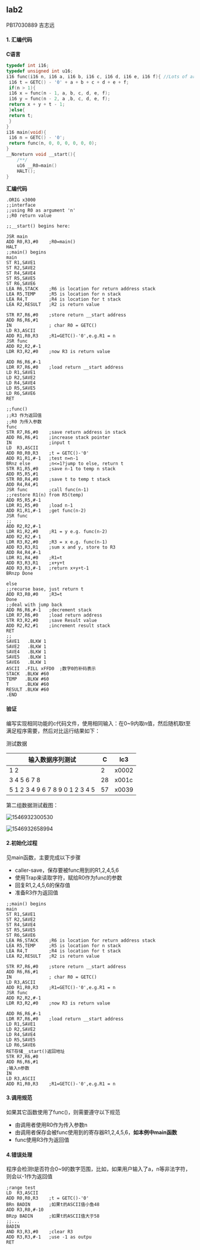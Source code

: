 

## lab2

PB17030889	吉志远

#### 1. 汇编代码

**C语言**

```c
typedef int i16;
typedef unsigned int u16;
i16 func(i16 n, i16 a, i16 b, i16 c, i16 d, i16 e, i16 f){ //Lots of arguments, hah?
 i16 t = GETC() - '0' + a + b + c + d + e + f;
 if(n > 1){
 i16 x = func(n - 1, a, b, c, d, e, f);
 i16 y = func(n - 2, a ,b, c, d, e, f);
 return x + y + t - 1;
 }else{
 return t;
 }
}
i16 main(void){
 i16 n = GETC() - '0';
 return func(n, 0, 0, 0, 0, 0, 0);
}
__Noreturn void __start(){
    /**/
    u16 __R0=main()
    HALT();
}
```

**汇编代码**

```assembly
.ORIG x3000
;;interface
;;using R0 as argument 'n'
;;R0 return value

;;__start() begins here:

JSR main		
ADD R0,R3,#0	;R0=main()
HALT
;;main() begins 
main 
ST R1,SAVE1
ST R2,SAVE2
ST R4,SAVE4
ST R5,SAVE5
ST R6,SAVE6
LEA R6,STACK	;R6 is location for return address stack
LEA R5,TEMP		;R5 is location for n stack
LEA R4,T		;R4 is location for t stack
LEA R2,RESULT	;R2 is return value

STR R7,R6,#0	;store return __start address
ADD R6,R6,#1
IN				; char R0 = GETC()
LD R3,ASCII
ADD R1,R0,R3	;R1=GETC()-'0',e.g.R1 = n
JSR func
ADD R2,R2,#-1
LDR R3,R2,#0	;now R3 is return value

ADD R6,R6,#-1
LDR R7,R6,#0	;load return __start address
LD R1,SAVE1
LD R2,SAVE2
LD R4,SAVE4
LD R5,SAVE5
LD R6,SAVE6
RET

;;func()
;;R3 作为返回值
;;R0 为传入参数
func 
STR R7,R6,#0	;save return address in stack
ADD R6,R6,#1	;increase stack pointer
IN				;input t
LD  R3,ASCII
ADD R0,R0,R3	;t = GETC()-'0'
ADD R1,R1,#-1	;test n=n-1
BRnz else		;n<=1?jump to else, return t
STR R1,R5,#0	;save n-1 to temp n stack
ADD R5,R5,#1
STR R0,R4,#0	;save t to temp t stack
ADD R4,R4,#1	
JSR func		;call func(n-1)
;;restore R1(n) from R5(temp)
ADD R5,R5,#-1
LDR R1,R5,#0	;load n-1
ADD R1,R1,#-1	;get func(n-2)
JSR func
;;
ADD R2,R2,#-1	
LDR R1,R2,#0	;R1 = y e.g. func(n-2)
ADD R2,R2,#-1	
LDR R3,R2,#0	;R3 = x e.g. func(n-1)
ADD R3,R3,R1	;sum x and y, store to R3
ADD R4,R4,#-1	
LDR R1,R4,#0	;R1=t
ADD R3,R3,R1	;x+y+t
ADD R3,R3,#-1	;return x+y+t-1
BRnzp Done

else 
;;recurse base, just return t
ADD R3,R0,#0	;R3=t
Done
;;deal with jump back
ADD R6,R6,#-1	;decrement stack
LDR R7,R6,#0	;load return address
STR R3,R2,#0	;save Result value
ADD R2,R2,#1	;increment result stack
RET	
;;
SAVE1	.BLKW 1
SAVE2	.BLKW 1
SAVE4	.BLKW 1
SAVE5	.BLKW 1
SAVE6	.BLKW 1
ASCII  .FILL xFFD0	;数字0的补码表示
STACK  .BLKW #60
TEMP   .BLKW #60
T      .BLKW #60
RESULT .BLKW #60
.END
```



#### 验证

编写实现相同功能的c代码文件，使用相同输入：在0~9内取n值，然后随机取t至满足程序需要，然后对比运行结果如下：

测试数据

| 输入数据序列测试                | C    | lc3   |
| ------------------------------- | ---- | ----- |
| 1 2                             | 2    | x0002 |
| 3 4 5 6 7 8                     | 28   | x001c |
| 5 1 2 3 4 9 6 7 8 9 0 1 2 3 4 5 | 57   | x0039 |

第二组数据测试截图：

![1546932300530](/home/alicemare/.config/Typora/typora-user-images/1546932300530.png)



![1546932658994](/home/alicemare/.config/Typora/typora-user-images/1546932658994.png)

#### 2.初始化过程

见main函数，主要完成以下步骤

* caller-save，保存要被func用到的R1,2,4,5,6
* 使用Trap来读取字符，赋给R0作为func的参数
* 回复R1,2,4,5,6的保存值
* 准备R3作为返回值

```assembly
;;main() begins 
main 
ST R1,SAVE1
ST R2,SAVE2
ST R4,SAVE4
ST R5,SAVE5
ST R6,SAVE6
LEA R6,STACK	;R6 is location for return address stack
LEA R5,TEMP		;R5 is location for n stack
LEA R4,T		;R4 is location for t stack
LEA R2,RESULT	;R2 is return value

STR R7,R6,#0	;store return __start address
ADD R6,R6,#1
IN				; char R0 = GETC()
LD R3,ASCII
ADD R1,R0,R3	;R1=GETC()-'0',e.g.R1 = n
JSR func
ADD R2,R2,#-1
LDR R3,R2,#0	;now R3 is return value

ADD R6,R6,#-1
LDR R7,R6,#0	;load return __start address
LD R1,SAVE1
LD R2,SAVE2
LD R4,SAVE4
LD R5,SAVE5
LD R6,SAVE6
RET存储__start()返回地址
STR R7,R6,#0	
ADD R6,R6,#1
;输入n参数
IN				
LD R3,ASCII
ADD R1,R0,R3	;R1=GETC()-'0',e.g.R1 = n
```

#### 3.调用规范

如果其它函数使用了func()，则需要遵守以下规范

* 由调用者使用R0作为传入参数n
* 由调用者保存会被func使用到的寄存器R1,2,4,5,6，**如本例中main函数**
* func使用R3作为返回值

#### 4.错误处理

程序会检测t是否符合0~9的数字范围，比如，如果用户输入了a，n等非法字符，则会以-1作为返回值

```assembly
;range test
LD  R3,ASCII
ADD R0,R0,R3    ;t = GETC()-'0'
BRn BADIN		;如果t的ASCII值小鱼48
ADD R3,R0,#-10
BRzp BADIN		;如果t的ASCII值大于58
;;...
BADIN
AND R3,R3,#0    ;clear R3 
ADD R3,R3,#-1   ;use -1 as outpu
RET
```

#### 